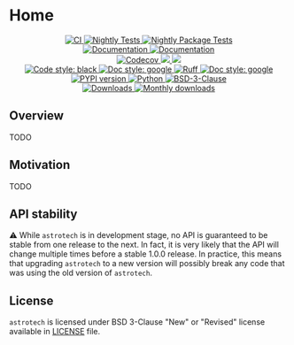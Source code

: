 # Home

<p align="center">
    <a href="https://github.com/durandtibo/astrotech/actions">
        <img alt="CI" src="https://github.com/durandtibo/astrotech/workflows/CI/badge.svg">
    </a>
    <a href="https://github.com/durandtibo/astrotech/actions">
        <img alt="Nightly Tests" src="https://github.com/durandtibo/astrotech/workflows/Nightly%20Tests/badge.svg">
    </a>
    <a href="https://github.com/durandtibo/astrotech/actions">
        <img alt="Nightly Package Tests" src="https://github.com/durandtibo/astrotech/workflows/Nightly%20Package%20Tests/badge.svg">
    </a>
    <br/>
    <a href="https://durandtibo.github.io/astrotech/">
        <img alt="Documentation" src="https://github.com/durandtibo/astrotech/workflows/Documentation%20(stable)/badge.svg">
    </a>
    <a href="https://durandtibo.github.io/astrotech/">
        <img alt="Documentation" src="https://github.com/durandtibo/astrotech/workflows/Documentation%20(unstable)/badge.svg">
    </a>
    <br/>
    <a href="https://codecov.io/gh/durandtibo/astrotech">
        <img alt="Codecov" src="https://codecov.io/gh/durandtibo/astrotech/branch/main/graph/badge.svg">
    </a>
    <a href="https://codeclimate.com/github/durandtibo/astrotech/maintainability">
        <img src="https://api.codeclimate.com/v1/badges/8581d9c3cf10cf05b7ce/maintainability" />
    </a>
    <a href="https://codeclimate.com/github/durandtibo/astrotech/test_coverage">
        <img src="https://api.codeclimate.com/v1/badges/8581d9c3cf10cf05b7ce/test_coverage" />
    </a>
    <br/>
    <a href="https://github.com/psf/black">
        <img  alt="Code style: black" src="https://img.shields.io/badge/code%20style-black-000000.svg">
    </a>
    <a href="https://google.github.io/styleguide/pyguide.html#s3.8-comments-and-docstrings">
        <img  alt="Doc style: google" src="https://img.shields.io/badge/%20style-google-3666d6.svg">
    </a>
    <a href="https://github.com/astral-sh/ruff">
        <img src="https://img.shields.io/endpoint?url=https://raw.githubusercontent.com/astral-sh/ruff/main/assets/badge/v2.json" alt="Ruff" style="max-width:100%;">
    </a>
    <a href="https://github.com/guilatrova/tryceratops">
        <img  alt="Doc style: google" src="https://img.shields.io/badge/try%2Fexcept%20style-tryceratops%20%F0%9F%A6%96%E2%9C%A8-black">
    </a>
    <br/>
    <a href="https://pypi.org/project/astrotech/">
        <img alt="PYPI version" src="https://img.shields.io/pypi/v/astrotech">
    </a>
    <a href="https://pypi.org/project/astrotech/">
        <img alt="Python" src="https://img.shields.io/pypi/pyversions/astrotech.svg">
    </a>
    <a href="https://opensource.org/licenses/BSD-3-Clause">
        <img alt="BSD-3-Clause" src="https://img.shields.io/pypi/l/astrotech">
    </a>
    <br/>
    <a href="https://pepy.tech/project/astrotech">
        <img  alt="Downloads" src="https://static.pepy.tech/badge/astrotech">
    </a>
    <a href="https://pepy.tech/project/astrotech">
        <img  alt="Monthly downloads" src="https://static.pepy.tech/badge/astrotech/month">
    </a>
    <br/>
</p>

## Overview

TODO

## Motivation

TODO

## API stability

:warning: While `astrotech` is in development stage, no API is guaranteed to be stable from one
release to the next. In fact, it is very likely that the API will change multiple times before a
stable 1.0.0 release. In practice, this means that upgrading `astrotech` to a new version will
possibly break any code that was using the old version of `astrotech`.

## License

`astrotech` is licensed under BSD 3-Clause "New" or "Revised" license available
in [LICENSE](https://github.com/durandtibo/astrotech/blob/main/LICENSE) file.
